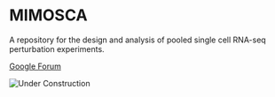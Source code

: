 # MIMOSCA

A repository for the design and analysis of pooled single cell RNA-seq perturbation experiments.


<a href="https://groups.google.com/forum/#!forum/perturb-seq">Google Forum</a>



<img src="http://www.clipartbest.com/cliparts/ncE/KRE/ncEKRE7Ai.gif" title="Under Construction" alt="Under Construction">

